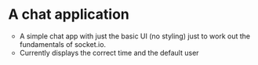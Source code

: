 # A chat application
 
<ul type="circle"> 
<li>A simple chat app with just the basic UI (no styling) just to work out the fundamentals of socket.io.</li>
<li>Currently displays the correct time and the default user</li>
<ul>
